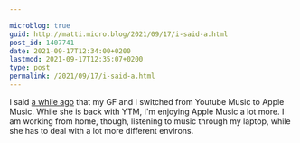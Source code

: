 ```yaml
---

microblog: true
guid: http://matti.micro.blog/2021/09/17/i-said-a.html
post_id: 1407741
date: 2021-09-17T12:34:00+0200
lastmod: 2021-09-17T12:35:07+0200
type: post
permalink: /2021/09/17/i-said-a.html
---
```

I said [a while ago](https://blog.martin-haehnel.de/2021/07/26/switched-over-today.html) that my GF and I switched from Youtube Music to Apple Music. While she is back with YTM, I'm enjoying Apple Music a lot more. I am working from home, though, listening to music through my laptop, while she has to deal with a lot more different environs.
